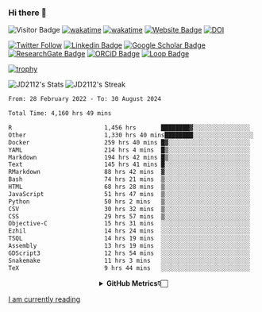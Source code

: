 ### Hi there 👋
![Visitor Badge](https://visitor-badge.laobi.icu/badge?page_id=JD2112.JD2112)
[![wakatime](https://github.com/JD2112/JD2112/actions/workflows/waka-readme.yml/badge.svg)](https://github.com/JD2112/JD2112/actions/workflows/waka-readme.yml)
[![wakatime](https://wakatime.com/badge/user/fe95275f-909a-4147-a45d-624981173898.svg)](https://wakatime.com/@fe95275f-909a-4147-a45d-624981173898)
[![Website Badge](https://img.shields.io/badge/website-informational?style=flat-square)](http://jyotirmoydas.netlify.app)
[![DOI](https://zenodo.org/badge/668165851.svg)](https://zenodo.org/doi/10.5281/zenodo.11104069)

[![Twitter Follow](https://img.shields.io/twitter/follow/jyotirmoy21?style=social)](https://twitter.com/jyotirmoy21)
[![Linkedin Badge](https://img.shields.io/badge/-jyotirmoy-blue?style=plastic&logo=Linkedin&logoColor=white&link=https://www.linkedin.com/in/dasjyotirmoy/)](https://www.linkedin.com/in/dasjyotirmoy/)
[![Google Scholar Badge](https://img.shields.io/badge/-jyotirmoy-blue?style=plastic&logo=GoogleScholar&logoColor=white&link=https://scholar.google.se/citations?user=IMBYOv8AAAAJ&hl=en)](https://scholar.google.se/citations?user=IMBYOv8AAAAJ&hl=en)
[![ResearchGate Badge](https://img.shields.io/badge/-jyotirmoy-cyan?style=plastic&logo=ResearchGate&logoColor=white&link=https://www.researchgate.net/profile/Jyotirmoy-Das-3)](https://www.researchgate.net/profile/Jyotirmoy-Das-3)
[![ORCiD Badge](https://img.shields.io/badge/-jyotirmoy-green?style=plastic&logo=orcid&logoColor=white&link=https://orcid.org/0000-0002-5649-4658)](https://orcid.org/0000-0002-5649-4658)
[![Loop Badge](https://img.shields.io/badge/-jyotirmoy-orange?style=plastic&logo=Loop&logoColor=white&link=https://loop.frontiersin.org/people/1519976/overview)](https://loop.frontiersin.org/people/1519976/overview)

[![trophy](https://github-profile-trophy.vercel.app/?username=JD2112)](https://github.com/ryo-ma/github-profile-trophy)

<!--
**JD2112/JD2112** is a ✨ _special_ ✨ repository because its `README.md` (this file) appears on your GitHub profile.

Here are some ideas to get you started:

- 🔭 I’m currently working on ...
- 🌱 I’m currently learning ...
- 👯 I’m looking to collaborate on ...
- 🤔 I’m looking for help with ...
- 💬 Ask me about ...
- 📫 How to reach me: ...
- 😄 Pronouns: ...
- ⚡ Fun fact: ...
![JD2112's Top Languages](https://github-readme-stats.vercel.app/api/top-langs/?username=JD2112&theme=vue-dark&show_icons=true&hide_border=true&layout=compact)
-->
![JD2112's Stats](https://github-readme-stats.vercel.app/api?username=JD2112&theme=vue-dark&show_icons=true&hide_border=true&count_private=true)
![JD2112's Streak](https://github-readme-streak-stats.herokuapp.com/?user=JD2112&theme=vue-dark&hide_border=true)





<!--START_SECTION:waka-->

```txt
From: 28 February 2022 - To: 30 August 2024

Total Time: 4,160 hrs 49 mins

R                          1,456 hrs       ████████▓░░░░░░░░░░░░░░░░   34.99 %
Other                      1,330 hrs 40 mins████████░░░░░░░░░░░░░░░░░   31.98 %
Docker                     259 hrs 40 mins █▓░░░░░░░░░░░░░░░░░░░░░░░   06.24 %
YAML                       214 hrs 4 mins  █▒░░░░░░░░░░░░░░░░░░░░░░░   05.15 %
Markdown                   194 hrs 42 mins █▒░░░░░░░░░░░░░░░░░░░░░░░   04.68 %
Text                       145 hrs 41 mins █░░░░░░░░░░░░░░░░░░░░░░░░   03.50 %
RMarkdown                  88 hrs 42 mins  ▓░░░░░░░░░░░░░░░░░░░░░░░░   02.13 %
Bash                       74 hrs 21 mins  ▒░░░░░░░░░░░░░░░░░░░░░░░░   01.79 %
HTML                       68 hrs 28 mins  ▒░░░░░░░░░░░░░░░░░░░░░░░░   01.65 %
JavaScript                 51 hrs 47 mins  ▒░░░░░░░░░░░░░░░░░░░░░░░░   01.24 %
Python                     50 hrs 2 mins   ▒░░░░░░░░░░░░░░░░░░░░░░░░   01.20 %
CSV                        30 hrs 32 mins  ▒░░░░░░░░░░░░░░░░░░░░░░░░   00.73 %
CSS                        29 hrs 57 mins  ▒░░░░░░░░░░░░░░░░░░░░░░░░   00.72 %
Objective-C                15 hrs 31 mins  ░░░░░░░░░░░░░░░░░░░░░░░░░   00.37 %
Ezhil                      14 hrs 24 mins  ░░░░░░░░░░░░░░░░░░░░░░░░░   00.35 %
TSQL                       14 hrs 19 mins  ░░░░░░░░░░░░░░░░░░░░░░░░░   00.34 %
Assembly                   13 hrs 19 mins  ░░░░░░░░░░░░░░░░░░░░░░░░░   00.32 %
GDScript3                  12 hrs 54 mins  ░░░░░░░░░░░░░░░░░░░░░░░░░   00.31 %
Snakemake                  11 hrs 3 mins   ░░░░░░░░░░░░░░░░░░░░░░░░░   00.27 %
TeX                        9 hrs 44 mins   ░░░░░░░░░░░░░░░░░░░░░░░░░   00.23 %
```

<!--END_SECTION:waka-->

<div align="center">
    <details>
        <summary><b>GitHub Metrics👇🏻</b></summary>
    <br>
        
[Get Details](https://metrics.lecoq.io/insights/JD2112)
    </details>
</div>

<a target="_blank" href="https://www.goodreads.com/user/show/21242415-jyotirmoy-das">I am currently reading</a>


